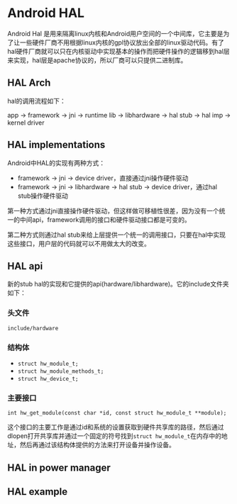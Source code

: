 # Android HAL #

Android Hal 是用来隔离linux内核和Android用户空间的一个中间库，它主要是为了让一些硬件厂商不用根据linux内核的gpl协议放出全部的linux驱动代码。有了hal硬件厂商就可以只在内核驱动中实现基本的操作而把硬件操作的逻辑移到hal层来实现，hal层是apache协议的，所以厂商可以只提供二进制库。

## HAL Arch ##

hal的调用流程如下：

app -> framework -> jni -> runtime lib -> libhardware -> hal stub -> hal imp -> kernel driver

## HAL implementations ##

Android中HAL的实现有两种方式：

- framework -> jni -> device driver，直接通过jni操作硬件驱动
- framework -> jni -> libhardware -> hal stub -> device driver，通过hal stub操作硬件驱动

第一种方式通过jni直接操作硬件驱动，但这样做可移植性很差，因为没有一个统一的中间api，framework调用的接口和硬件驱动接口都是可变的。

第二种方式则通过hal stub来给上层提供一个统一的调用接口，只要在hal中实现这些接口，用户层的代码就可以不用做太大的改变。

## HAL api ##

新的stub hal的实现和它提供的api(hardware/libhardware)。它的include文件夹如下：

### 头文件 ###

`include/hardware`

### 结构体 ###

- `struct hw_module_t;`
- `struct hw_module_methods_t;`
- `struct hw_device_t;`

### 主要接口 ###

`int hw_get_module(const char *id, const struct hw_module_t **module);`

这个接口的主要工作是通过id和系统的设置获取到硬件共享库的路径，然后通过dlopen打开共享库并通过一个固定的符号找到`struct hw_module_t`在内存中的地址，然后再通过该结构体提供的方法来打开设备并操作设备。

## HAL in power manager ##
## HAL example ##
